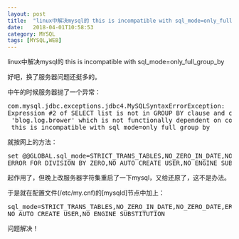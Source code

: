 ```yaml
---
layout: post
title:  "linux中解决mysql的 this is incompatible with sql_mode=only_full_group_by"
date:   2018-04-01T10:58:53
category: MYSQL
tags: [MYSQL,WEB]
---
```


linux中解决mysql的 this is incompatible with sql_mode=only_full_group_by

<p>好吧，换了服务器问题还挺多的。</p><p>中午的时候服务器抛了一个异常：</p><pre class="brush:java;toolbar:false">com.mysql.jdbc.exceptions.jdbc4.MySQLSyntaxErrorException:&nbsp;
Expression&nbsp;#2&nbsp;of&nbsp;SELECT&nbsp;list&nbsp;is&nbsp;not&nbsp;in&nbsp;GROUP&nbsp;BY&nbsp;clause&nbsp;and&nbsp;contains&nbsp;nonaggregated&nbsp;column
&nbsp;&#39;blog.log.brower&#39;&nbsp;which&nbsp;is&nbsp;not&nbsp;functionally&nbsp;dependent&nbsp;on&nbsp;columns&nbsp;in&nbsp;GROUP&nbsp;BY&nbsp;clause;&nbsp;
&nbsp;this&nbsp;is&nbsp;incompatible&nbsp;with&nbsp;sql_mode=only_full_group_by</pre><p>就按网上的方法：</p><pre class="brush:sql;toolbar:false">set&nbsp;@@GLOBAL.sql_mode=STRICT_TRANS_TABLES,NO_ZERO_IN_DATE,NO_ZERO_DATE,
ERROR_FOR_DIVISION_BY_ZERO,NO_AUTO_CREATE_USER,NO_ENGINE_SUBSTITUTION</pre><p>起作用了，但晚上改服务器字符集重启了一下mysql，又给还原了，这不是办法。</p><p>于是就在配置文件(/etc/my.cnf)的[mysqld]节点中加上：</p><pre class="brush:sql;toolbar:false">sql_mode=STRICT_TRANS_TABLES,NO_ZERO_IN_DATE,NO_ZERO_DATE,ERROR_FOR_DIVISION_BY_ZERO,
NO_AUTO_CREATE_USER,NO_ENGINE_SUBSTITUTION</pre><p>问题解决！<br/></p>